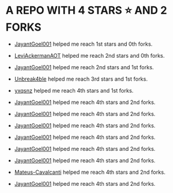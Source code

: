 # A REPO WITH 4 STARS ⭐️ AND 2 FORKS































































































































































































































































































































































































































































































































































































































































































































































































































































































































































































































































































































































































































































































































































































































































































































































































































































































































































































































































































































































































































































































































 - [JayantGoel001](https://github.com/JayantGoel001) helped me reach 1st stars and 0th forks.































































































































































































































































































































































































































































































































































































































































































































































































































































































































































































































































































































































































































































































































































































































































































































































































































































































































































































































































































































































































































































































































 - [LeviAckermanAOT](https://github.com/LeviAckermanAOT) helped me reach 2nd stars and 0th forks.































































































































































































































































































































































































































































































































































































































































































































































































































































































































































































































































































































































































































































































































































































































































































































































































































































































































































































































































































































































































































































































































 - [JayantGoel001](https://github.com/JayantGoel001) helped me reach 2nd stars and 1st forks.































































































































































































































































































































































































































































































































































































































































































































































































































































































































































































































































































































































































































































































































































































































































































































































































































































































































































































































































































































































































































































































































 - [Unbreak4ble](https://github.com/Unbreak4ble) helped me reach 3rd stars and 1st forks.































































































































































































































































































































































































































































































































 - [yxqsnz](https://github.com/yxqsnz) helped me reach 4th stars and 1st forks.































































































































































































































































 - [JayantGoel001](https://github.com/JayantGoel001) helped me reach 4th stars and 2nd forks.































































































































 - [JayantGoel001](https://github.com/JayantGoel001) helped me reach 4th stars and 2nd forks.































































 - [JayantGoel001](https://github.com/JayantGoel001) helped me reach 4th stars and 2nd forks.































 - [JayantGoel001](https://github.com/JayantGoel001) helped me reach 4th stars and 2nd forks.















 - [JayantGoel001](https://github.com/JayantGoel001) helped me reach 4th stars and 2nd forks.







 - [JayantGoel001](https://github.com/JayantGoel001) helped me reach 4th stars and 2nd forks.



 - [Mateus-Cavalcanti](https://github.com/Mateus-Cavalcanti) helped me reach 4th stars and 2nd forks.

 - [JayantGoel001](https://github.com/JayantGoel001) helped me reach 4th stars and 2nd forks.